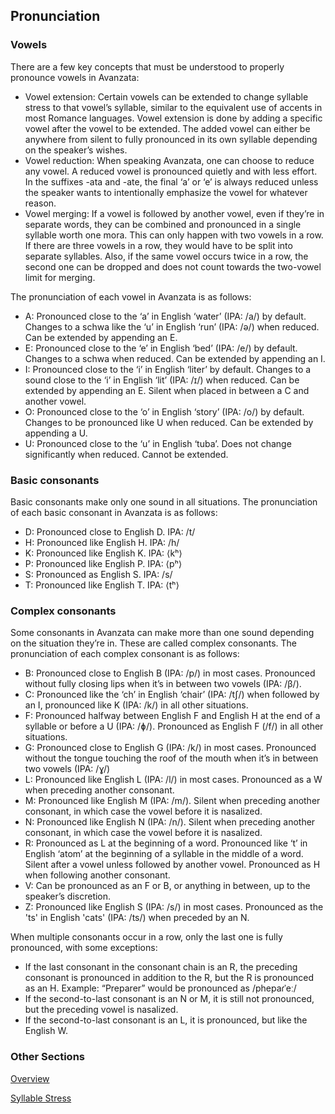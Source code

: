 ## Pronunciation  
### Vowels
There are a few key concepts that must be understood to properly pronounce vowels in Avanzata:

- Vowel extension: Certain vowels can be extended to change syllable stress to that vowel’s syllable, similar to the equivalent use of accents in most Romance languages. Vowel extension is done by adding a specific vowel after the vowel to be extended. The added vowel can either be anywhere from silent to fully pronounced in its own syllable depending on the speaker’s wishes.  
- Vowel reduction: When speaking Avanzata, one can choose to reduce any vowel. A reduced vowel is pronounced quietly and with less effort. In the suffixes \-ata and \-ate, the final ‘a’ or ‘e’ is always reduced unless the speaker wants to intentionally emphasize the vowel for whatever reason.  
- Vowel merging: If a vowel is followed by another vowel, even if they’re in separate words, they can be combined and pronounced in a single syllable worth one mora. This can only happen with two vowels in a row. If there are three vowels in a row, they would have to be split into separate syllables. Also, if the same vowel occurs twice in a row, the second one can be dropped and does not count towards the two-vowel limit for merging.

The pronunciation of each vowel in Avanzata is as follows:

- A: Pronounced close to the ‘a’ in English ‘water’ (IPA: /a/) by default. Changes to a schwa like the ‘u’ in English ‘run’ (IPA: /ə/) when reduced. Can be extended by appending an E.  
- E: Pronounced close to the ‘e’ in English ‘bed’ (IPA: /e/) by default. Changes to a schwa when reduced. Can be extended by appending an I.  
- I: Pronounced close to the ‘i’ in English ‘liter’ by default. Changes to a sound close to the ‘i’ in English ‘lit’ (IPA: /ɪ/) when reduced. Can be extended by appending an E. Silent when placed in between a C and another vowel.
- O: Pronounced close to the ‘o’ in English ‘story’ (IPA: /o/) by default. Changes to be pronounced like U when reduced. Can be extended by appending a U.  
- U: Pronounced close to the ‘u’ in English ‘tuba’. Does not change significantly when reduced. Cannot be extended.

### Basic consonants
Basic consonants make only one sound in all situations. The pronunciation of each basic consonant in Avanzata is as follows:  

- D: Pronounced close to English D. IPA: /t/  
- H: Pronounced like English H. IPA: /h/  
- K: Pronounced like English K. IPA: ⟨kʰ⟩  
- P: Pronounced like English P. IPA: ⟨pʰ⟩  
- S: Pronounced as English S. IPA: /s/  
- T: Pronounced like English T. IPA: ⟨tʰ⟩  

### Complex consonants
Some consonants in Avanzata can make more than one sound depending on the situation they’re in. These are called complex consonants. The pronunciation of each complex consonant is as follows:

- B: Pronounced close to English B (IPA: /p/) in most cases. Pronounced without fully closing lips when it’s in between two vowels (IPA: /β/).  
- C: Pronounced like the ‘ch’ in English ‘chair’ (IPA: /tʃ/) when followed by an I, pronounced like K (IPA: /k/) in all other situations.  
- F: Pronounced halfway between English F and English H at the end of a syllable or before a U (IPA: /ɸ/). Pronounced as English F (/f/) in all other situations.  
- G: Pronounced close to English G (IPA: /k/) in most cases. Pronounced without the tongue touching the roof of the mouth when it’s in between two vowels (IPA: /ɣ/)  
- L: Pronounced like English L (IPA: /l/) in most cases. Pronounced as a W when preceding another consonant.  
- M: Pronounced like English M (IPA: /m/). Silent when preceding another consonant, in which case the vowel before it is nasalized.  
- N: Pronounced like English N (IPA: /n/). Silent when preceding another consonant, in which case the vowel before it is nasalized.  
- R: Pronounced as L at the beginning of a word. Pronounced like ‘t’ in English ‘atom’ at the beginning of a syllable in the middle of a word. Silent after a vowel unless followed by another vowel. Pronounced as H when following another consonant.  
- V: Can be pronounced as an F or B, or anything in between, up to the speaker’s discretion.
- Z: Pronounced like English S (IPA: /s/) in most cases. Pronounced as the 'ts' in English 'cats' (IPA: /ts/) when preceded by an N.

When multiple consonants occur in a row, only the last one is fully pronounced, with some exceptions:

- If the last consonant in the consonant chain is an R, the preceding consonant is pronounced in addition to the R, but the R is pronounced as an H. Example: “Preparer” would be pronounced as /phepaɾˈeː/  
- If the second-to-last consonant is an N or M, it is still not pronounced, but the preceding vowel is nasalized.  
- If the second-to-last consonant is an L, it is pronounced, but like the English W.

### Other Sections
[Overview](README.md)

[Syllable Stress](Syllable_Stress.md)

